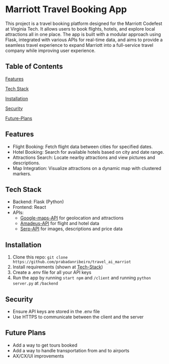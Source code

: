 # Marriott Travel Booking App

This project is a travel booking platform designed for the Marriott Codefest at Virginia Tech. It allows users to book flights, hotels, and explore local attractions all in one place. The app is built with a modular approach using Flask, integrated with various APIs for real-time data, and aims to provide a seamless travel experience to expand Marriott into a full-service travel company while improving user experience.

## Table of Contents
[Features](##Features)

[Tech Stack](##Tech-Stack)

[Installation](##Installation)

[Security](##Security)

[Future-Plans](##Future-Plans)


## Features
* Flight Booking: Fetch flight data between cities for specified dates.
* Hotel Booking: Search for available hotels based on city and date range.
* Attractions Search: Locate nearby attractions and view pictures and descriptions.
* Map Integration: Visualize attractions on a dynamic map with clustered markers.

## Tech Stack
* Backend: Flask (Python)
* Frontend: React
* APIs:
    * [Google-maps-API](https://pypi.org/project/googlemaps/) for geolocation and attractions
    * [Amadeus-API](https://pypi.org/project/amadeus/) for flight and hotel data
    * [Serp-API](https://pypi.org/project/serpapi/) for images, descriptions and price data

## Installation
1. Clone this repo: 
    `git clone https://github.com/prabadanribeiro/travel_ai_marriot`
2. Install requirements (shown at [Tech-Stack](#Tech-Stack))
3. Create a .env file for all your API keys
4. Run the app by running `start npm` and `/client` and running `python server.py` at `/backend`

## Security
* Ensure API keys are stored in the .env file
* Use HTTPS to communicate between the client and the server

## Future Plans
* Add a way to get tours booked
* Add a way to handle transportation from and to airports
* AX/CX/UI improvements

